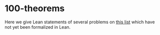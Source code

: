 # 100-theorems

Here we give Lean statements of several problems on [this list](https://www.cs.ru.nl/~freek/100/) which have not yet been formalized in Lean.
